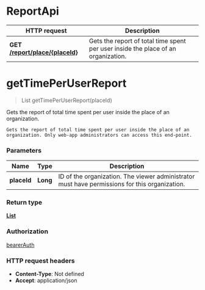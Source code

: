 # ReportApi

HTTP request | Description
------------- | -------------
**GET** [**/report/place/{placeId}**](ReportApi.md#getTimePerUserReport) | Gets the report of total time spent per user inside the place of an organization.


<a name="getTimePerUserReport"></a>
# **getTimePerUserReport**
> List getTimePerUserReport(placeId)

Gets the report of total time spent per user inside the place of an organization.

    Gets the report of total time spent per user inside the place of an organization. Only web-app administrators can access this end-point.

### Parameters

Name | Type | Description 
------------- | ------------- | -------------
 **placeId** | **Long**| ID of the organization. The viewer administrator must have permissions for this organization.

### Return type

[**List**](/restapi/model/TimePerUserReport.md)

### Authorization

[bearerAuth](../documentazione.md#bearerAuth)

### HTTP request headers

- **Content-Type**: Not defined
- **Accept**: application/json

